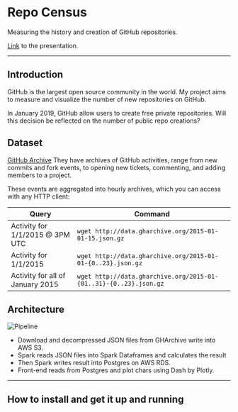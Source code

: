 # Repo Census

Measuring the history and creation of GitHub repositories.

[Link](https://docs.google.com/presentation/d/1t3t8k1MA05ME9Y2PLC_HunlVk81LljYxHzfrMuerPkM/edit#slide=id.g33ca9faa1d_4_0) to the presentation.

<hr/>

## Introduction
GitHub is the largest open source community in the world. My project aims to measure and visualize the number of new repositories on GitHub.

In January 2019, GitHub allow users to create free private repositories. Will this decision be reflected on the number of public repo creations?

## Dataset
[GitHub Archive](https://www.gharchive.org)
They have archives of GitHub activities, range from new commits and fork events, to opening new tickets, commenting, and adding members to a project.

These events are aggregated into hourly archives, which you can access with any HTTP client:

|Query|Command|
|-----|-------|
|Activity for 1/1/2015 @ 3PM UTC|`wget http://data.gharchive.org/2015-01-01-15.json.gz`|
|Activity for 1/1/2015|`wget http://data.gharchive.org/2015-01-01-{0..23}.json.gz`|
|Activity for all of January 2015|`wget http://data.gharchive.org/2015-01-{01..31}-{0..23}.json.gz`|


## Architecture
![Pipeline](https://i.imgur.com/MSvBy0N.png)

* Download and decompressed JSON files from GHArchive write into AWS S3.
* Spark reads JSON files into Spark Dataframes and calculates the result
* Then Spark writes result into Postgres on AWS RDS.
* Front-end reads from Postgres and plot chars using Dash by Plotly.

<hr/>

## How to install and get it up and running
